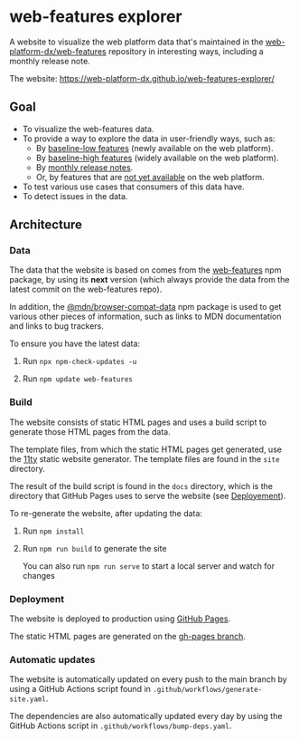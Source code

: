 # web-features explorer

A website to visualize the web platform data that's maintained in the [web-platform-dx/web-features](https://github.com/web-platform-dx/web-features/) repository in interesting ways, including a monthly release note.

The website: https://web-platform-dx.github.io/web-features-explorer/

## Goal

* To visualize the web-features data.
* To provide a way to explore the data in user-friendly ways, such as:
  * By [baseline-low features](https://web-platform-dx.github.io/web-features-explorer/recent/) (newly available on the web platform).
  * By [baseline-high features](https://web-platform-dx.github.io/web-features-explorer/baseline/) (widely available on the web platform).
  * By [monthly release notes](https://web-platform-dx.github.io/web-features-explorer/monthly/).
  * Or, by features that are [not yet available](https://web-platform-dx.github.io/web-features-explorer/nobaseline/) on the web platform.
* To test various use cases that consumers of this data have.
* To detect issues in the data.

## Architecture

### Data

The data that the website is based on comes from the [web-features](https://www.npmjs.com/package/web-features) npm package, by using its **next** version (which always provide the data from the latest commit on the web-features repo).

In addition, the [@mdn/browser-compat-data](https://www.npmjs.com/package/browser-compat-data) npm package is used to get various other pieces of information, such as links to MDN documentation and links to bug trackers.

To ensure you have the latest data:

1. Run `npx npm-check-updates -u`

1. Run `npm update web-features`

### Build

The website consists of static HTML pages and uses a build script to generate those HTML pages from the data.

The template files, from which the static HTML pages get generated, use the [11ty](https://www.11ty.dev/) static website generator. The template files are found in the `site` directory.

The result of the build script is found in the `docs` directory, which is the directory that GitHub Pages uses to serve the website (see [Deployement](#deployment)).

To re-generate the website, after updating the data:

1. Run `npm install`

1. Run `npm run build` to generate the site
   
   You can also run `npm run serve` to start a local server and watch for changes

### Deployment

The website is deployed to production using [GitHub Pages](https://pages.github.com/).

The static HTML pages are generated on the [gh-pages branch](https://github.com/web-platform-dx/web-features-explorer/tree/gh-pages).

### Automatic updates

The website is automatically updated on every push to the main branch by using a GitHub Actions script found in `.github/workflows/generate-site.yaml`.

The dependencies are also automatically updated every day by using the GitHub Actions script in `.github/workflows/bump-deps.yaml`.
